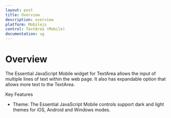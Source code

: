 ```yaml
---
layout: post
title: Overview
description: overview
platform: Mobilejs
control: TextArea (Mobile)
documentation: ug
---
```


# Overview

The Essential JavaScript Mobile widget for TextArea allows the input of multiple lines of text within the web page. It also has expandable option that allows more text to the TextArea.

Key Features

* Theme: The Essential JavaScript Mobile controls support dark and light themes for iOS, Android and Windows modes.
